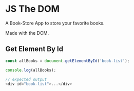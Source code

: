 # JS The DOM

A Book-Store App to store your favorite books.

Made with the DOM.

## Get Element By Id

```js
const allBooks = document.getElementById('book-list');

console.log(allBooks);

// expected output
<div id="book-list">...</div>

```